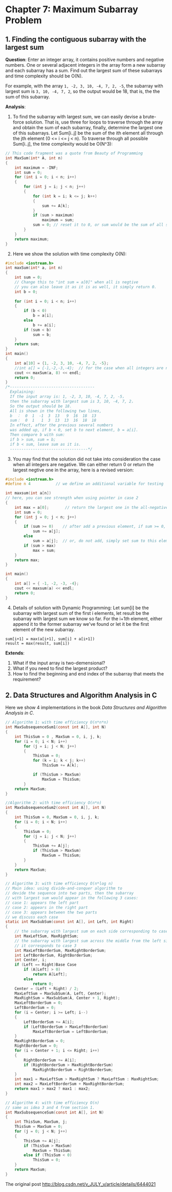 Chapter 7: Maximum Subarray Problem
========

## 1. Finding the contiguous subarray with the largest sum

**Question**:
Enter an integer array, it contains positive numbers and negative numbers. One or several adjacent integers in the array form a new subarray and each subarray has a sum. Find out the largest sum of these subarrays and time complexity should be O(N).

For example, with the array `1, -2, 3, 10, -4, 7, 2, -5`, the subarray with largest sum is `3, 10, -4, 7, 2`, so the output would be 18, that is, the the sum of this subarray.

**Analysis**:
1. To find the subarray with largest sum, we can easily devise a brute-force solution. That is, use three for loops to traverse through the array and obtain the sum of each subarray, finally, determine the largest one of this subarrays. Let Sum[i..j] be the sum of the ith element all through the jth element (0 <= i <= j < n). To traverse through all possible Sum[i..j], the time complexity would be O(N^3):

```c
// This code fragment was a quote from Beauty of Programming
int MaxSum(int* A, int n)
{
    int maximum = -INF;
    int sum = 0;
    for (int i = 0; i < n; i++)
    {
        for (int j = i; j < n; j++)
        {
            for (int k = i; k <= j; k++)
            {
                sum += A[k];
            }
            if (sum > maximum)
                maximum = sum;
            sum = 0; // reset it to 0, or sum would be the sum of all subarrays.
        }
    }
    return maximum;
}
```

2. Here we show the solution with time complexity O(N):

```c
#include <iostream.h>
int maxSum(int* a, int n)
{
    int sum = 0;
    // Change this to "int sum = a[0]" when all is negtive
    // you can also leave it as it is as well, it simply return 0.
    int b = 0;
	
    for (int i = 0; i < n; i++)
    {
        if (b < 0)
            b = a[i];
        else
            b += a[i];
        if (sum < b)
            sum = b;
    }
    return sum;
}
int main()
{
    int a[10] = {1, -2, 3, 10, -4, 7, 2, -5};
    //int a[] = {-1,-2,-3,-4};  // for the case when all integers are negative
    cout << maxSum(a, 8) << endl;
    return 0;
}
/*-------------------------------------
  Explaining:
  If the input array is: 1, -2, 3, 10, -4, 7, 2, -5，
  then the subarray with largest sum is 3, 10, -4, 7, 2，
  So the output should be 18.
  All is shown in the following two lines,
  b  ：  0  1  -1  3  13   9  16  18  13
  sum：  0  1   1  3  13  13  16  18  18
  In effect, after the previous several numbers
  was added up, if b < 0, set b to next element, b = a[i].
  Then compare b with sum:
  if b > sum, sum = b;
  if b < sum, leave sum as it is.
  ----------------------------------*/
```

3. You may find that the solution did not take into consideration the case when all integers are negative. We can either return 0 or return the largest negtive one in the array, here is a revised version:

```c
#include <iostream.h>
#define n 4           // we define an additional variable for testing

int maxsum(int a[n])
// here, you can see strength when using pointer in case 2
{
    int max = a[0];       // return the largest one in the all-negative case
    int sum = 0;
    for (int j = 0; j < n; j++)
    {
        if (sum >= 0)    // after add a previous element, if sum >= 0, add this one
            sum += a[j];
        else
            sum = a[j];  // or, do not add, simply set sum to this element
        if (sum > max)
            max = sum;
    }
    return max;
}

int main()
{
    int a[] = { -1, -2, -3, -4};
    cout << maxsum(a) << endl;
    return 0;
}
```

4. Details of solution with Dynamic Programming:
Let sum[i] be the subarray with largest sum of the first i elements, let result be the subarray with largest sum we know so far. For the i+1*th* element, either append it to the former subarray we've found or let it be the first element of the new subarray.

```
sum[i+1] = max(a[i+1], sum[i] + a[i+1])
result = max(result, sum[i])
```

**Extends**:

1. What if the input array is two-demensional?
2. What if you need to find the largest product?
3. How to find the beginning and end index of the subarray that meets the requirement?

## 2. Data Structures and Algorithm Analysis in C
Here we show 4 implementations in the book *Data Structures and Algorithm Analysis in C*.

``` c
// Algorithm 1: with time efficiency O(n*n*n)
int MaxSubsequenceSum1(const int A[], int N)
{
    int ThisSum = 0 , MaxSum = 0, i, j, k;
    for (i = 0; i < N; i++)
        for (j = i; j < N; j++)
        {
            ThisSum = 0;
            for (k = i; k < j; k++)
                ThisSum += A[k];

            if (ThisSum > MaxSum)
                MaxSum = ThisSum;
        }
    return MaxSum;
}

//Algorithm 2: with time efficiency O(n*n)
int MaxSubsequenceSum2(const int A[], int N)
{
    int ThisSum = 0, MaxSum = 0, i, j, k;
    for (i = 0; i < N; i++)
    {
        ThisSum = 0;
        for (j = i; j < N; j++)
        {
            ThisSum += A[j];
            if (ThisSum > MaxSum)
                MaxSum = ThisSum;
        }
    }
    return MaxSum;
}

// Algorithm 3: with time efficiency O(n*log n)
// Main idea: using divide-and-conquer algorithm to
// devide the sequence into two parts, then the subarray
// with largest sum would appear in the following 3 cases:
// case 1: appears the left part
// case 2: appears in the right part
// case 3: appears between the two parts
// we discuss each case
static int MaxSubSum(const int A[], int Left, int Right)
{
	// the subarray with largest sum on each side corresponding to case 1 and case 2
    int MaxLeftSum, MaxRightSum;
	// the subarray with largest sum across the middle from the left side or to the right side
	// it corresponds to case 3
    int MaxLeftBorderSum, MaxRightBorderSum;
    int LeftBorderSum, RightBorderSum;
    int Center, i;
    if (Left == Right)Base Case
        if (A[Left] > 0)
            return A[Left];
        else
            return 0;
    Center = (Left + Right) / 2;
    MaxLeftSum = MaxSubSum(A, Left, Center);
    MaxRightSum = MaxSubSum(A, Center + 1, Right);
    MaxLeftBorderSum = 0;
    LeftBorderSum = 0;
    for (i = Center; i >= Left; i--)
    {
        LeftBorderSum += A[i];
        if (LeftBorderSum > MaxLeftBorderSum)
            MaxLeftBorderSum = LeftBorderSum;
    }
    MaxRightBorderSum = 0;
    RightBorderSum = 0;
    for (i = Center + 1; i <= Right; i++)
    {
        RightBorderSum += A[i];
        if (RightBorderSum > MaxRightBorderSum)
            MaxRightBorderSum = RightBorderSum;
    }
    int max1 = MaxLeftSum > MaxRightSum ? MaxLeftSum : MaxRightSum;
    int max2 = MaxLeftBorderSum + MaxRightBorderSum;
    return max1 > max2 ? max1 : max2;
}

// Algorithm 4: with time efficiency O(n)
// same as idea 3 and 4 from section 1.
int MaxSubsequenceSum(const int A[], int N)
{
    int ThisSum, MaxSum, j;
    ThisSum = MaxSum = 0;
    for (j = 0; j < N; j++)
    {
        ThisSum += A[j];
        if (ThisSum > MaxSum)
            MaxSum = ThisSum;
        else if (ThisSum < 0)
            ThisSum = 0;
    }
    return MaxSum;
}
```

The original post http://blog.csdn.net/v_JULY_v/article/details/6444021
